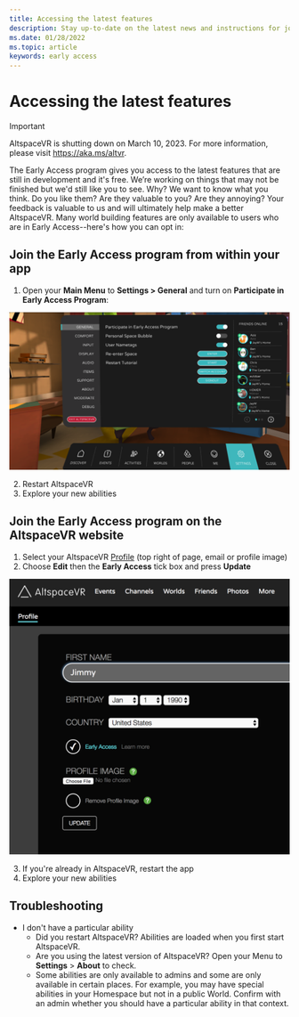 ```yaml
---
title: Accessing the latest features
description: Stay up-to-date on the latest news and instructions for joining the AltspaceVR Early Access program.
ms.date: 01/28/2022
ms.topic: article
keywords: early access
---
```


# Accessing the latest features

>[!Important]
>AltspaceVR is shutting down on March 10, 2023. For more information, please visit https://aka.ms/altvr.

The Early Access program gives you access to the latest features that are still in development and it's free. We’re working on things that may not be finished but we'd still like you to see. Why? We want to know what you think. Do you like them? Are they valuable to you? Are they annoying? Your feedback is valuable to us and will ultimately help make a better AltspaceVR. Many world building features are only available to users who are in Early Access--here's how you can opt in:

## Join the Early Access program from within your app

1. Open your **Main Menu** to **Settings > General** and turn on **Participate in Early Access Program**:

![Settings menu with early access option highlighted](images/early-access-img-01.png)

2. Restart AltspaceVR
3. Explore your new abilities

## Join the Early Access program on the AltspaceVR website

1. Select your AltspaceVR [Profile](https://account.altvr.com/users/sign_in) (top right of page, email or profile image)
2. Choose **Edit** then the **Early Access** tick box and press **Update**

![AltspaceVR profile open with early access option highlighted](images/early-access-img-02.png)

3. If you're already in AltspaceVR, restart the app
4. Explore your new abilities

## Troubleshooting

* I don't have a particular ability
    * Did you restart AltspaceVR? Abilities are loaded when you first start AltspaceVR.
    * Are you using the latest version of AltspaceVR? Open your Menu to **Settings** > **About** to check. 
    * Some abilities are only available to admins and some are only available in certain places. For example, you may have special abilities in your Homespace but not in a public World. Confirm with an admin whether you should have a particular ability in that context.
